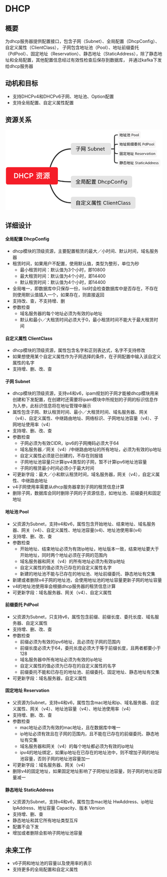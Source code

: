 # DHCP
## 概要
为dhcp服务器提供配置接口，包含子网（Subnet）、全局配置（DhcpConfig）、自定义属性（ClientClass）， 子网包含地址池（Pool）、地址前缀委托（PdPool）、固定地址（Reservation）、静态地址（StaticAddress），除了静态地址和全局配置，其他配置信息经过有效性检查后保存到数据库， 并通过kafka下发给dhcp服务器

## 动机和目标
* 支持DHCPv4和DHCPv6子网、地址池、Option配置
* 支持全局配置、自定义属性配置

## 资源关系
![](dhcp-resources.png)

## 详细设计
#### 全局配置 DhcpConfig
* dhcp模块的顶级资源，主要配置租赁的最大／小时间、默认时间，域名服务器
* 租赁时间，如果用户不配置，使用默认值，类型为整形，单位为秒
  * 最小租赁时间：默认值为3个小时，即10800
  * 最大租赁时间：默认值为4个小时，即14400
  * 默认租赁时间：默认值为4个小时，即14400
* 全局唯一，即数据库中只保存一份，list时会检查数据库中是否存在，不存在则使用默认值插入一个，如果存在，则直接返回
* 支持改、查，不支持增、删  
* 参数检查
  * 域名服务器的每个地址必须为有效的ip地址
  * 默认和最小／大租赁时间必须大于0，最小租赁时间不能大于最大租赁时间

#### 自定义属性 ClientClass
* dhcp模块的顶级资源，属性包含名字和正则表达式，名字不支持修改
* 如果想使用某个自定义属性作为子网选择的条件，在子网配置中输入该自定义属性的名字
* 支持增、删、改、查

#### 子网 Subnet
* dhcp模块的顶级资源，支持v4和v6，ipam规划的子网才能被dhcp模块用来创建和下发配置，在创建时还需要将ipam模块中所规划的子网的标识信息作为入参，此标识信息将在地址管理中展示
* 属性包含子网、默认租赁时间、最小／大租赁时间、域名服务器、网关（v4）、自定义属性、中继路由地址、网络标识、子网地址池容量（v4）、子网地址使用率（v4）
* 支持增、删、改、查
* 参数检查
  * 子网必须为有效CIDR，ipv6的子网掩码必须大于64
  * 域名服务器／网关（v4）/中继路由地址的所有地址，必须为有效的ip地址
  * 自定义属性必须是已创建的，不存在则报错
  * 子网地址池容量只计算ipv4类型的子网，暂不计算ipv6地址池容量
  * 子网的租赁最小时间必须小于最大时间
* 可更新字段：最大／小和默认租赁时间，域名服务器，网关（v4），自定义属性、中继路由地址
* v4子网使用率需要从dhcp服务器拿到子网的租赁信息计算
* 删除子网，数据库会同时删除子网的子资源信息，如地址池、前缀委托和固定地址


#### 地址池 Pool
* 父资源为Subnet，支持v4和v6，属性包含开始地址、结束地址、域名服务器、网关（v4）、自定义属性、地址池容量(v4)、地址池使用率(v4)
* 支持增、删、改、查
* 参数检查
  * 开始地址、结束地址必须为有效ip地址，地址版本一致，结束地址要大于开始地址，同时两个地址必须在子网的范围内
  * 域名服务器和网关（v4）的所有地址必须为有效ip地址
  * 自定义属性的值必须为已存在的自定义属性名字
  * 新建的地址池不能与已存在的地址池、地址前缀委托、静态地址有交集
* 新建或者删除v4子网的地址池，会使用地址池的地址容量更新子网的地址容量
* v4的地址池使用率会根据dhcp服务器的租赁信息计算
* 可更新字段：域名服务器、网关（v4）、自定义属性

#### 前缀委托 PdPool
* 父资源为Subnet，只支持v6，属性包含前缀、前缀长度、委托长度、域名服务器、自定义属性
* 支持增、删、改、查
* 参数检查
  * 前缀必须为有效的ipv6地址，且必须在子网的范围内
  * 前缀长度必须大于64，委托长度必须大于等于前缀长度，且两者都要小于128
  * 域名服务器中所有地址必须为有效的ip地址
  * 自定义属性的值必须为已存在的自定义属性的名字
  * 前缀委托不能和已存在的地址池、前缀委托、固定地址、静态地址有交集
* 可更新字段：域名服务器，自定义属性

#### 固定地址 Reservation
* 父资源为Subnet，支持v4和v6，属性包含mac地址和ip、域名服务器、自定义属性、网关（v4）、地址池容量（v4）、地址池使用率（v4）
* 支持增、删、改、查
* 参数检查
  * mac地址必须为有效的mac地址，且在数据库中唯一
  * ip地址必须有效且在子网的范围内，且不能在已存在的前缀委托、静态地址有交集
  * 域名服务器和网关（v4）的每个地址都必须为有效的ip地址
  * ipv4的地址绑定，如果ip地址在已存在的地址池中，则不增加子网的地址池容量，否则子网的地址池容量加一
* 可更新字段：域名服务器、网关（v4）
* 删除v4的固定地址，如果固定地址影响了子网地址池容量，则子网的地址池容量减一

#### 静态地址 StaticAddress
* 父资源为Subnet，支持v4和v6，属性包含mac地址 HwAddress、ip地址 IpAddress、地址容量 Capacity、版本 Version
* 支持增、删、查
* 静态地址和其它所有地址类型互斥
* 配置不会下发
* 增加或者删除会影响子网地址池容量

## 未来工作
* v6子网和地址池的容量以及使用率的表示
* 支持更多的全局配置和自定义属性